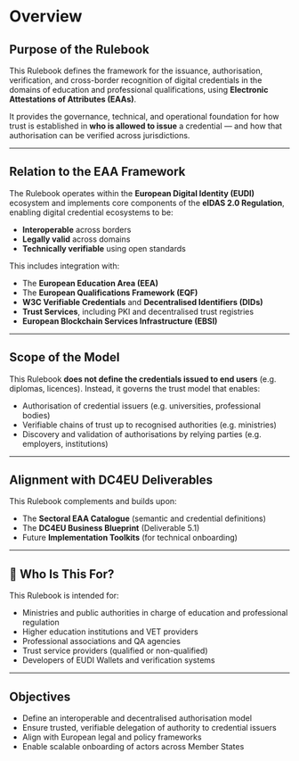 # Overview

## Purpose of the Rulebook

This Rulebook defines the framework for the issuance, authorisation, verification, and cross-border recognition of digital credentials in the domains of education and professional qualifications, using **Electronic Attestations of Attributes (EAAs)**.

It provides the governance, technical, and operational foundation for how trust is established in **who is allowed to issue** a credential — and how that authorisation can be verified across jurisdictions.

---

## Relation to the EAA Framework

The Rulebook operates within the **European Digital Identity (EUDI)** ecosystem and implements core components of the **eIDAS 2.0 Regulation**, enabling digital credential ecosystems to be:

- **Interoperable** across borders  
- **Legally valid** across domains  
- **Technically verifiable** using open standards

This includes integration with:
- The **European Education Area (EEA)**
- The **European Qualifications Framework (EQF)**
- **W3C Verifiable Credentials** and **Decentralised Identifiers (DIDs)**
- **Trust Services**, including PKI and decentralised trust registries
- **European Blockchain Services Infrastructure (EBSI)**

---

## Scope of the Model

This Rulebook **does not define the credentials issued to end users** (e.g. diplomas, licences). Instead, it governs the trust model that enables:

- Authorisation of credential issuers (e.g. universities, professional bodies)
- Verifiable chains of trust up to recognised authorities (e.g. ministries)
- Discovery and validation of authorisations by relying parties (e.g. employers, institutions)

---

## Alignment with DC4EU Deliverables

This Rulebook complements and builds upon:

- The **Sectoral EAA Catalogue** (semantic and credential definitions)
- The **DC4EU Business Blueprint** (Deliverable 5.1)
- Future **Implementation Toolkits** (for technical onboarding)

---

## 👥 Who Is This For?

This Rulebook is intended for:
- Ministries and public authorities in charge of education and professional regulation
- Higher education institutions and VET providers
- Professional associations and QA agencies
- Trust service providers (qualified or non-qualified)
- Developers of EUDI Wallets and verification systems

---

## Objectives

- Define an interoperable and decentralised authorisation model  
- Ensure trusted, verifiable delegation of authority to credential issuers  
- Align with European legal and policy frameworks  
- Enable scalable onboarding of actors across Member States
